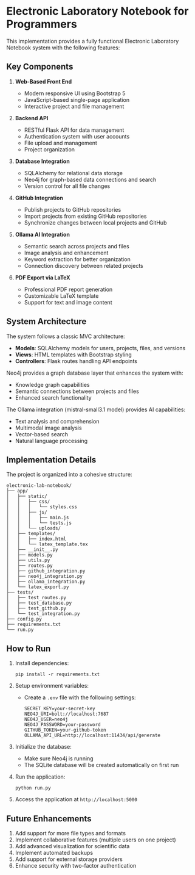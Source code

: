 # Electronic Laboratory Notebook for Programmers

This implementation provides a fully functional Electronic Laboratory Notebook system with the following features:

## Key Components

1. **Web-Based Front End**
   - Modern responsive UI using Bootstrap 5
   - JavaScript-based single-page application
   - Interactive project and file management

2. **Backend API**
   - RESTful Flask API for data management
   - Authentication system with user accounts
   - File upload and management
   - Project organization

3. **Database Integration**
   - SQLAlchemy for relational data storage
   - Neo4j for graph-based data connections and search
   - Version control for all file changes

4. **GitHub Integration**
   - Publish projects to GitHub repositories
   - Import projects from existing GitHub repositories
   - Synchronize changes between local projects and GitHub

5. **Ollama AI Integration**
   - Semantic search across projects and files
   - Image analysis and enhancement
   - Keyword extraction for better organization
   - Connection discovery between related projects

6. **PDF Export via LaTeX**
   - Professional PDF report generation
   - Customizable LaTeX template
   - Support for text and image content

## System Architecture

The system follows a classic MVC architecture:

- **Models**: SQLAlchemy models for users, projects, files, and versions
- **Views**: HTML templates with Bootstrap styling
- **Controllers**: Flask routes handling API endpoints

Neo4j provides a graph database layer that enhances the system with:
- Knowledge graph capabilities
- Semantic connections between projects and files
- Enhanced search functionality

The Ollama integration (mistral-small3.1 model) provides AI capabilities:
- Text analysis and comprehension
- Multimodal image analysis
- Vector-based search
- Natural language processing

## Implementation Details

The project is organized into a cohesive structure:
```
electronic-lab-notebook/
├── app/
│   ├── static/
│   │   ├── css/
│   │   │   └── styles.css
│   │   ├── js/
│   │   │   ├── main.js
│   │   │   └── tests.js
│   │   └── uploads/
│   ├── templates/
│   │   ├── index.html
│   │   └── latex_template.tex
│   ├── __init__.py
│   ├── models.py
│   ├── utils.py
│   ├── routes.py
│   ├── github_integration.py
│   ├── neo4j_integration.py
│   ├── ollama_integration.py
│   └── latex_export.py
├── tests/
│   ├── test_routes.py
│   ├── test_database.py
│   ├── test_github.py
│   └── test_integration.py
├── config.py
├── requirements.txt
└── run.py
```

## How to Run

1. Install dependencies:
   ```
   pip install -r requirements.txt
   ```

2. Setup environment variables:
   - Create a `.env` file with the following settings:
     ```
     SECRET_KEY=your-secret-key
     NEO4J_URI=bolt://localhost:7687
     NEO4J_USER=neo4j
     NEO4J_PASSWORD=your-password
     GITHUB_TOKEN=your-github-token
     OLLAMA_API_URL=http://localhost:11434/api/generate
     ```

3. Initialize the database:
   - Make sure Neo4j is running
   - The SQLite database will be created automatically on first run

4. Run the application:
   ```
   python run.py
   ```

5. Access the application at `http://localhost:5000`

## Future Enhancements

1. Add support for more file types and formats
2. Implement collaborative features (multiple users on one project)
3. Add advanced visualization for scientific data
4. Implement automated backups
5. Add support for external storage providers
6. Enhance security with two-factor authentication

